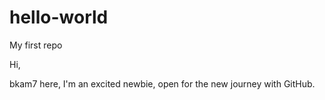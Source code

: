 # hello-world
My first repo

Hi,

bkam7 here, I'm an excited newbie, open for the new journey with GitHub.
